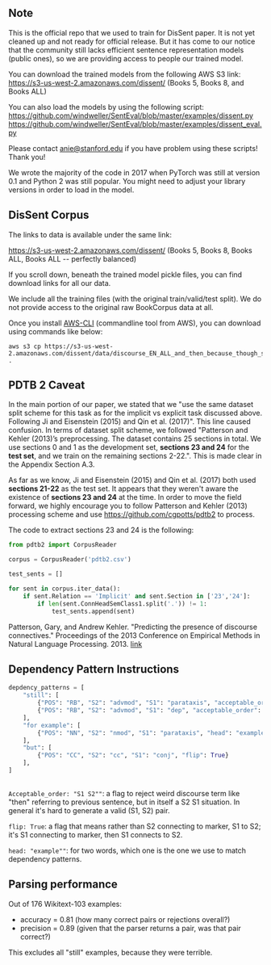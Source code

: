 ## Note

This is the official repo that we used to train for DisSent paper. It is not yet cleaned up and not ready for official release. But it has come to our notice that the community still lacks efficient sentence representation models (public ones), so we are providing access to people our trained model. 

You can download the trained models from the following AWS S3 link:
https://s3-us-west-2.amazonaws.com/dissent/ (Books 5, Books 8, and Books ALL)

You can also load the models by using the following script:
https://github.com/windweller/SentEval/blob/master/examples/dissent.py
https://github.com/windweller/SentEval/blob/master/examples/dissent_eval.py

Please contact anie@stanford.edu if you have problem using these scripts! Thank you!

We wrote the majority of the code in 2017 when PyTorch was still at version 0.1 and Python 2 was still popular. You might need to adjust your library versions in order to load in the model.

## DisSent Corpus

The links to data is available under the same link: 

https://s3-us-west-2.amazonaws.com/dissent/ (Books 5, Books 8, Books ALL, Books ALL -- perfectly balanced)

If you scroll down, beneath the trained model pickle files, you can find download links for all our data.

We include all the training files (with the original train/valid/test split). We do not provide access to the original raw BookCorpus data at all.

Once you install [AWS-CLI](https://docs.aws.amazon.com/cli/latest/userguide/cli-chap-install.html) (commandline tool from AWS), you can download using commands like below:

```
aws s3 cp https://s3-us-west-2.amazonaws.com/dissent/data/discourse_EN_ALL_and_then_because_though_still_after_when_while_but_also_as_so_although_before_if_2017dec21_train.tsv .
```

## PDTB 2 Caveat

In the main portion of our paper, we stated that we "use the same dataset split scheme for this task as for the implicit vs explicit task discussed above. Following Ji and Eisenstein (2015) and Qin et al. (2017)". This line caused confusion. In terms of dataset split scheme, we followed "Patterson and Kehler (2013)’s preprocessing. The dataset contains 25 sections in total. We use sections 0 and 1 as the development set, **sections 23 and 24** for the **test set**, and we train on the remaining sections 2-22.". This is made clear in the Appendix Section A.3.

As far as we know, Ji and Eisenstein (2015) and Qin et al. (2017) both used **sections 21-22** as the test set. It appears that they weren't aware the existence of **sections 23 and 24** at the time. In order to move the field forward, we highly encourage you to follow Patterson and Kehler (2013) processing scheme and use https://github.com/cgpotts/pdtb2 to process.

The code to extract sections 23 and 24 is the following:

```python
from pdtb2 import CorpusReader

corpus = CorpusReader('pdtb2.csv')

test_sents = []

for sent in corpus.iter_data():
    if sent.Relation == 'Implicit' and sent.Section in ['23','24']:
        if len(sent.ConnHeadSemClass1.split('.')) != 1:
            test_sents.append(sent)
```

Patterson, Gary, and Andrew Kehler. "Predicting the presence of discourse connectives." Proceedings of the 2013 Conference on Empirical Methods in Natural Language Processing. 2013. [link](https://www.aclweb.org/anthology/D13-1094)


## Dependency Pattern Instructions

```python
depdency_patterns = [
    "still": [
        {"POS": "RB", "S2": "advmod", "S1": "parataxis", "acceptable_order": "S1 S2"},
        {"POS": "RB", "S2": "advmod", "S1": "dep", "acceptable_order": "S1 S2"},
    ],
    "for example": [
        {"POS": "NN", "S2": "nmod", "S1": "parataxis", "head": "example"}
    ],
    "but": [
        {"POS": "CC", "S2": "cc", "S1": "conj", "flip": True}
    ],
]
  
```

`Acceptable_order: "S1 S2""`: a flag to reject weird discourse term like "then" referring to previous sentence, 
but in itself a S2 S1 situation. In general it's hard to generate a valid (S1, S2) pair.

`flip: True`: a flag that means rather than S2 connecting to marker, S1 to S2; it's S1 connecting to marker, 
then S1 connects to S2.

`head: "example""`: for two words, which one is the one we use to match dependency patterns. 

## Parsing performance

Out of 176 Wikitext-103 examples:
* accuracy = 0.81 (how many correct pairs or rejections overall?)
* precision = 0.89 (given that the parser returns a pair, was that pair correct?)

This excludes all "still" examples, because they were terrible.
